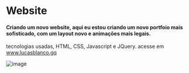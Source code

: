 # Website
#### Criando um novo website, aqui eu estou criando um novo portfoio mais sofisticado, com um layout novo e animações mais legais.
tecnologias usadas, HTML, CSS, Javascript e JQuery. acesse em www.lucasblanco.gq

![image](https://user-images.githubusercontent.com/44181055/95192114-18636780-07a8-11eb-82d5-4555d33c33aa.png)
